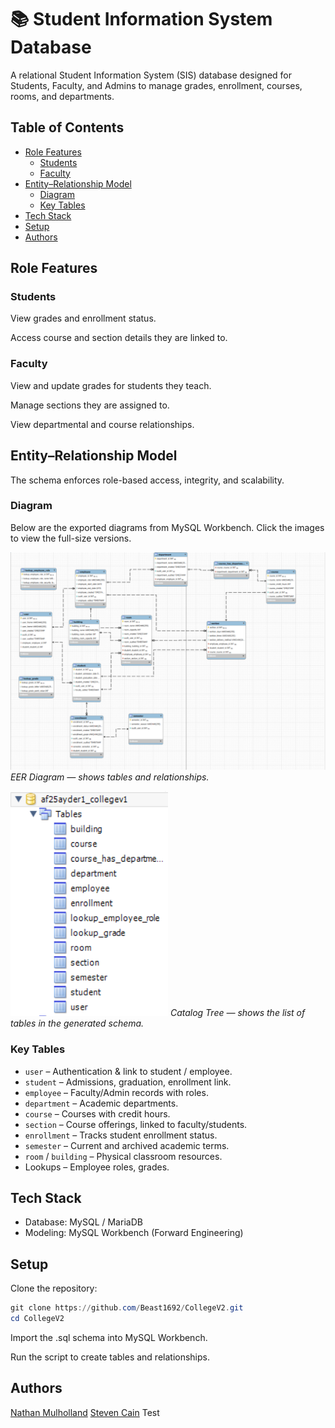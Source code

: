 # 📚 Student Information System Database

A relational Student Information System (SIS) database designed for Students, Faculty, and Admins to manage grades, enrollment, courses, rooms, and departments.

## Table of Contents

- [Role Features](#role-features)
  - [Students](#students)
  - [Faculty](#faculty)
- [Entity–Relationship Model](#entity–relationship-model)
  - [Diagram](#diagram)
  - [Key Tables](#key-tables)
- [Tech Stack](#tech-stack)
- [Setup](#setup)
- [Authors](#authors)

## Role Features

### Students

View grades and enrollment status.

Access course and section details they are linked to.

### Faculty

View and update grades for students they teach.

Manage sections they are assigned to.

View departmental and course relationships.

## Entity–Relationship Model

The schema enforces role-based access, integrity, and scalability.

### Diagram

Below are the exported diagrams from MySQL Workbench. Click the images to view the full-size versions.

[![EER Diagram](assets/EER_Diagram.png)](assets/EER_Diagram.png)
*EER Diagram — shows tables and relationships.*

[![Catalog Tree](assets/Catalog_Tree.png)](assets/Catalog_Tree.png)
*Catalog Tree — shows the list of tables in the generated schema.*

### Key Tables

- `user` – Authentication & link to student / employee.
- `student` – Admissions, graduation, enrollment link.
- `employee` – Faculty/Admin records with roles.
- `department` – Academic departments.
- `course` – Courses with credit hours.
- `section` – Course offerings, linked to faculty/students.
- `enrollment` – Tracks student enrollment status.
- `semester` – Current and archived academic terms.
- `room` / `building` – Physical classroom resources.
- Lookups – Employee roles, grades.

## Tech Stack

- Database: MySQL / MariaDB
- Modeling: MySQL Workbench (Forward Engineering)

## Setup

Clone the repository:

```powershell
git clone https://github.com/Beast1692/CollegeV2.git
cd CollegeV2
```

Import the .sql schema into MySQL Workbench.

Run the script to create tables and relationships.

## Authors

[Nathan Mulholland](https://github.com/Beast1692)
[Steven Cain](https://github.com/Stevencain3)
Test